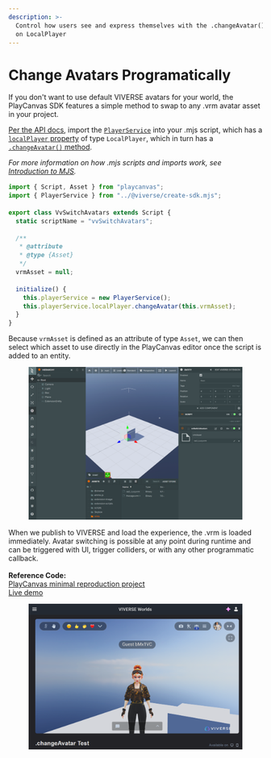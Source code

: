 ```yaml
---
description: >-
  Control how users see and express themselves with the .changeAvatar() method
  on LocalPlayer
---
```


# Change Avatars Programatically

If you don't want to use default VIVERSE avatars for your world, the PlayCanvas SDK features a simple method to swap to any .vrm avatar asset in your project.

[Per the API docs](https://viveportsoftware.github.io/pc-lib/index.html), import the [`PlayerService`](https://viveportsoftware.github.io/pc-lib/interfaces/IPlayerService.html) into your .mjs script, which has a [`localPlayer` property](https://viveportsoftware.github.io/pc-lib/interfaces/ILocalPlayer.html) of type `LocalPlayer`, which in turn has a [`.changeAvatar()` method](https://viveportsoftware.github.io/pc-lib/interfaces/ILocalPlayer.html#changeAvatar.changeAvatar-1).

_For more information on how .mjs scripts and imports work, see_ [_Introduction to MJS_](introduction-to-mjs.md)_._

```javascript
import { Script, Asset } from "playcanvas";
import { PlayerService } from "../@viverse/create-sdk.mjs";

export class VvSwitchAvatars extends Script {
  static scriptName = "vvSwitchAvatars";

  /**
   * @attribute
   * @type {Asset}
   */
  vrmAsset = null;

  initialize() {
    this.playerService = new PlayerService();
    this.playerService.localPlayer.changeAvatar(this.vrmAsset);
  }
}

```

Because `vrmAsset` is defined as an attribute of type `Asset`, we can then select which asset to use directly in the PlayCanvas editor once the script is added to an entity.

<figure><img src="../../.gitbook/assets/image.png" alt=""><figcaption></figcaption></figure>

When we publish to VIVERSE and load the experience, the .vrm is loaded immediately. Avatar switching is possible at any point during runtime and can be triggered with UI, trigger colliders, or with any other programmatic callback.\
\
**Reference Code:**\
[PlayCanvas minimal reproduction project](https://playcanvas.com/project/1350550/overview/changeavatar-demo)\
[Live demo](https://create.viverse.com/DApMQ7h)

<figure><img src="../../.gitbook/assets/image (3).png" alt=""><figcaption></figcaption></figure>
